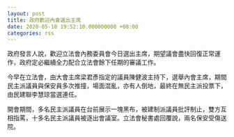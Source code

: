 ```yaml
---
layout: post
title: 政府歡迎內會選出主席
date: 2020-05-18 19:52:10.000000000 +08:00
categories: rss
---
```


政府發言人說，歡迎立法會內務委員會今日選出主席，期望議會盡快回復正常運作，政府定必繼續全力配合立法會餘下任期的審議工作。

今早在立法會，由大會主席梁君彥指定的議員陳健波主持下，選舉內會主席，期間民主派議員與保安員多次推撞，場面混亂，亦有人倒地，最終在無民主派投票下，由民建聯李慧琼當選連任。

開會期間，多名民主派議員在台前展示一塊黑布，被建制派議員批評制止，雙方互相指罵，十多名民主派議員被逐出會議室。立法會秘書處回覆說，兩名保安受傷送院。
